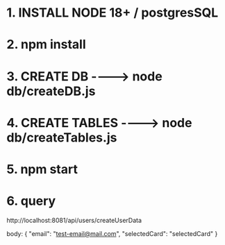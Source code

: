 # 1. INSTALL NODE 18+ / postgresSQL

# 2. npm install

# 3. CREATE DB ----> node db/createDB.js

# 4. CREATE TABLES ----> node db/createTables.js

# 5. npm start

# 6. query

http://localhost:8081/api/users/createUserData

body: {
"email": "test-email@mail.com",
"selectedCard": "selectedCard"
}
